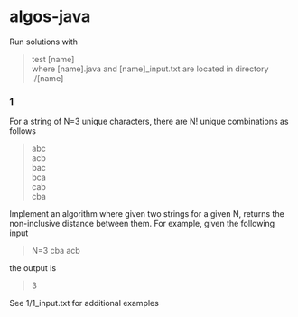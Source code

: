 # algos-java

Run solutions with
> test [name]  
where [name].java and [name]_input.txt are located in directory ./[name]

### 1
For a string of N=3 unique characters, there are N! unique combinations as follows
> abc  
> acb  
> bac  
> bca  
> cab  
> cba  
  
Implement an algorithm where given two strings for a given N, returns the non-inclusive distance between them. For example, given the following input  
> N=3 cba acb  
<!-- -->
the output is  
> 3  
  
See 1/1_input.txt for additional examples